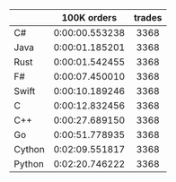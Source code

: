 ||100K orders|trades|
-|:-:|:-:|
|C#|0:00:00.553238|3368|
|Java|0:00:01.185201|3368|
|Rust|0:00:01.542455|3368|
|F#|0:00:07.450010|3368|
|Swift|0:00:10.189246|3368|
|C|0:00:12.832456|3368|
|C++|0:00:27.689150|3368|
|Go|0:00:51.778935|3368|
|Cython|0:02:09.551817|3368|
|Python|0:02:20.746222|3368|


